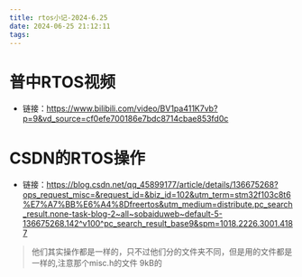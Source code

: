 ```yaml
---
title: rtos小记-2024-6.25
date: 2024-06-25 21:12:11
tags:
---
```



# 普中RTOS视频
- 链接：https://www.bilibili.com/video/BV1pa411K7vb?p=9&vd_source=cf0efe700186e7bdc8714cbae853fd0c
# CSDN的RTOS操作
- 链接：https://blog.csdn.net/qq_45899177/article/details/136675268?ops_request_misc=&request_id=&biz_id=102&utm_term=stm32f103c8t6%E7%A7%BB%E6%A4%8Dfreertos&utm_medium=distribute.pc_search_result.none-task-blog-2~all~sobaiduweb~default-5-136675268.142^v100^pc_search_result_base9&spm=1018.2226.3001.4187
> 他们其实操作都是一样的，只不过他们分的文件夹不同，但是用的文件都是一样的,注意那个misc.h的文件 9kB的
